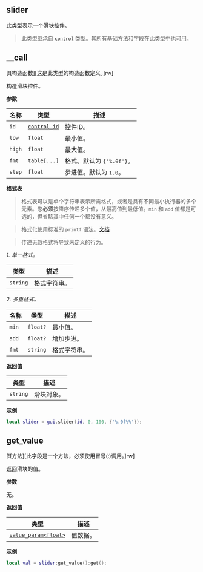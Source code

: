 ## slider

此类型表示一个滑块控件。

> 此类型继承自 [`control`](/api/gui/control "此类型表示一个抽象的GUI控件。") 类型。其所有基础方法和字段在此类型中也可用。

## __call

[![构造函数][这是此类型的构造函数定义。]rw]

构造滑块控件。

**参数**

| 名称 | 类型 | 描述 |
| ---- | ---- | ----------- |
| `id` | [`control_id`](/api/gui/common-types/control-id "此类型表示一个控件ID。") | 控件ID。 |
| `low` | `float` | 最小值。 |
| `high` | `float` | 最大值。 |
| `fmt` | `table[...]` | 格式。默认为 `{'%.0f'}`。 |
| `step` | `float` | 步进值。默认为 `1.0`。 |

**格式表**

> 格式表可以是单个字符串表示所需格式，或者是具有不同最小执行器的多个元素。您**必须**按降序传递多个值，从最高值到最低值。`min` 和 `add` 值都是可选的，但省略其中任何一个都没有意义。

> 格式化使用标准的 `printf` 语法。[文档](https://cplusplus.com/reference/cstdio/printf/)

> 传递无效格式将导致未定义的行为。

*1. 单一格式。*

| 类型 | 描述 |
| ---- | ----------- |
| `string` | 格式字符串。 |

*2. 多重格式。*

| 名称 | 类型 | 描述 |
| ---- | ---- | ----------- |
| `min` | `float?` | 最小值。 |
| `add` | `float?` | 增加步进。 |
| `fmt` | `string` | 格式字符串。 |

**返回值**

| 类型 | 描述 |
| ---- | ----------- |
| `string` | 滑块对象。 |

**示例**

```lua
local slider = gui.slider(id, 0, 100, {'%.0f%%'});
```

## get_value

[![方法][此字段是一个方法，必须使用冒号(:)调用。]rw]

返回滑块的值。

**参数**

无。

**返回值**

| 类型 | 描述 |
| ---- | ----------- |
| [`value_param<float>`](/api/gui/control/value-param "此类型表示某些控件类型使用的值数据。") | 值数据。 |

**示例**

```lua
local val = slider:get_value():get();
```